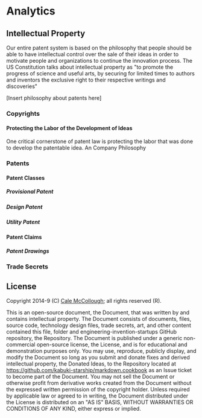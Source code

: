 # Analytics

## Intellectual Property

Our entire patent system is based on the philosophy that people should be able to have intellectual control over the sale of their ideas in order to motivate people and organizations to continue the innovation process. The US Constitution talks about intellectual property as "to promote the progress of science and useful arts, by securing for limited times to authors and inventors the exclusive right to their respective writings and discoveries"

[Insert philosophy about patents here]

### Copyrights

#### Protecting the Labor of the Development of Ideas

One critical cornerstone of patent law is protecting the labor that was done to develop the patentable idea. An 
Company Philosophy

### Patents

#### Patent Classes

##### Provisional Patent

##### Design Patent

##### Utility Patent

#### Patent Claims

##### Patent Drawings

### Trade Secrets

## License

Copyright 2014-9 (C) [Cale McCollough](https://calemccollough.github.io); all rights reserved (R).

This is an open-source document, the Document, that was written by and contains intellectual property. The Document consists of documents, files, source code, technology design files, trade secrets, art, and other content contained this file, folder and engineering-invention-startups GitHub repository, the Repository. The Document is published under a generic non-commercial open-source license, the License, and is for educational and demonstration purposes only. You may use, reproduce, publicly display, and modify the Document so long as you submit and donate fixes and derived intellectual property, the Donated Ideas, to the Repository located at <https://github.com/kabuki-starship/markdown.cookbook> as an Issue ticket to become part of the Document. You may not sell the Document or otherwise profit from derivative works created from the Document without the expressed written permission of the copyright holder. Unless required by applicable law or agreed to in writing, the Document distributed under the License is distributed on an "AS IS" BASIS, WITHOUT WARRANTIES OR CONDITIONS OF ANY KIND, either express or implied.
